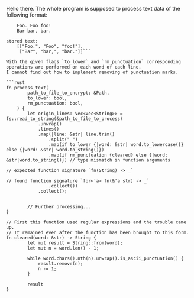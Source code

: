 Hello there. The whole program is supposed to process text data of the following format:

```file:
    Foo. Foo foo!
    Bar bar, bar.
    
stored text:
    [["Foo.", "Foo", "foo!"],
     ["Bar", "bar,", "bar."]]```
     
With the given flags `to_lower` and `rm_punctuation` corresponding operations are performed on each word of each line.
I cannot find out how to implement removing of punctuation marks.

```rust
fn process_text(
        path_to_file_to_encrypt: &Path,
        to_lower: bool,
        rm_punctuation: bool,
    ) {
        let origin_lines: Vec<Vec<String>> = fs::read_to_string(&path_to_file_to_process)
            .unwrap()
            .lines()
            .map(|line: &str| line.trim()
                .split(" ")
                .map(if to_lower {|word: &str| word.to_lowercase()} else {|word: &str| word.to_string()})
                .map(if rm_punctuation {cleared} else {|word: &str|word.to_string()}) // type mismatch in function arguments
                                                                                      // expected function signature `fn(String) -> _`
                                                                                          // found function signature `for<'a> fn(&'a str) -> _`
                .collect())
            .collect();
        
        
        // Further processing...
}

// First this function used regular expressions and the trouble came up.
// It remained even after the function has been brought to this form.
fn cleared(word: &str) -> String {
        let mut result = String::from(word);
        let mut n = word.len() - 1;
        
        while word.chars().nth(n).unwrap().is_ascii_punctuation() {
            result.remove(n);
            n -= 1;
        }
        
        result
}
```